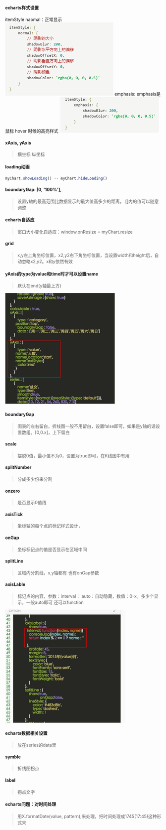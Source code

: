#### echarts样式设置
 itemStyle   naomal：正常显示
  <img src="./images/image83.png"/>
 emphasis: emphasis是鼠标 hover 时候的高亮样式
 <img src="./images/image84.png"/>

#### xAxis, yAxis
> 横坐标      纵坐标

#### loading动画
```javascript
myChart.showLoading() -- myChart.hideLoading()
```

#### boundaryGap: [0, '100%'],
> 设置y轴的最高范围比数据显示的最大值高多少的距离， []内的值可以随意调整

#### echarts自适应
> 窗口大小变化自适应：window.onResize = myChart.resize

#### grid
> x,y左上角坐标位置，x2,y2右下角坐标位置，当设置width和height后，自动忽略x2,y2。x和y依然有效

#### yAxis的type为value和time时才可以设置name
> 默认在end(y轴最上方)
<img src="./images/image85.png"/>

#### boundaryGap
> 图表的左右留白，折线图一般不用留白，设置false即可，如果是y轴的话设置数组。[0,0.x]，上下留白

#### scale
> 摆脱0值，最小值不为0，设置为true即可，在K线图中有用

#### splitNumber
> 分成多少份来分割

#### onzero
> 是否显示0值线

#### axisTick
> 坐标轴的每个点的标记样式设计，

#### onGap
> 坐标标记点的值是否显示在区域中间

#### splitLine
> 区域内分割线，x,y轴都有 也有onGap参数

#### axisLable
> 标记点的内容，参数：interval： auto：自动隐藏，数值：0-x。多少个显示，一般auto即可
  还可以function
<img src="./images/image86.png"/>

#### echarts数据相关设置
> 放在series的data里

#### symble
> 折线图拐点

#### label
> 拐点文字

#### echarts问题：对时间处理
> 用X.formatDate(value, pattern);来处理，把时间处理成1745(17:45)这种形式来

















